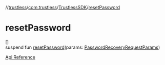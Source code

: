 //[trustless](../../../index.md)/[com.trustless](../index.md)/[TrustlessSDK](index.md)/[resetPassword](reset-password.md)

# resetPassword

[]\
suspend fun [resetPassword](reset-password.md)(params: [PasswordRecoveryRequestParams](../../com.trustless.requests.identity.passwordRecovery/-password-recovery-request-params/index.md))

[Api Reference](https://developer.finto.io/docs/apis/identity#/User%20management/Initiate%20password%20reset)
